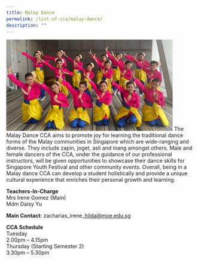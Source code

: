 ```yaml
---
title: Malay Dance
permalink: /list-of-cca/malay-dance/
description: ""
---
```

![](/images/CCAs/2023-cca-malay%20dance.png)
The Malay Dance CCA aims to promote joy for learning the traditional dance forms of the Malay communities in Singapore which are wide-ranging and diverse. They include&nbsp;zapin,&nbsp;joget,&nbsp;asli&nbsp;and&nbsp;inang amongst others. Male and female dancers of the CCA, under the guidance of our professional instructors, will be given opportunities to showcase their dance skills for Singapore Youth Festival and other community events. Overall, being in a Malay dance CCA can develop a student holistically and provide a unique cultural experience that enriches their personal growth and learning.

**Teachers-In-Charge**
<br>Mrs Irene Gomez (Main)
<br>Mdm Daisy Yu

**Main Contact**: zacharias\_irene\_hilda@moe.edu.sg

**CCA Schedule**
<br>Tuesday
<br>2.00pm – 4.15pm
<br>Thursday (Starting Semester 2)
<br>3.30pm – 5.30pm